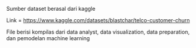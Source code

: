 Sumber dataset berasal dari kaggle

Link = https://www.kaggle.com/datasets/blastchar/telco-customer-churn

File berisi kompilas dari data analyst, data visualization, data preparation, dan pemodelan machine learning
